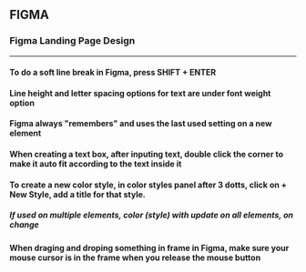 ## FIGMA
### Figma Landing Page Design
___

#### To do a soft line break in Figma, press SHIFT + ENTER

#### Line height and letter spacing options for text are under font weight option

#### Figma always "remembers" and uses the last used setting on a new element

#### When creating a text box, after inputing text, double click the corner to make it auto fit according to the text inside it

#### To create a new color style, in color styles panel after 3 dotts, click on + New Style, add a title for that style. 
##### If used on multiple elements, color (style) with update on all elements, on change

#### When draging and droping something in frame in Figma, make sure your mouse cursor is in the frame when you release the mouse button

#### 